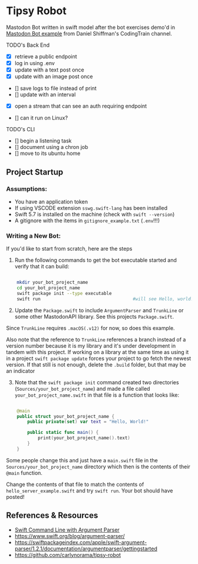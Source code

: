 # Tipsy Robot

Mastodon Bot written in swift model after the bot exercises demo'd in [Mastodon Bot example](https://thecodingtrain.com/tracks/mastodon) from Daniel Shiffman's CodingTrain channel.

TODO's Back End

- [x] retrieve a public endpoint
- [x] log in using .env
- [x] update with a text post once
- [x] update with an image post once
- [] save logs to file instead of print 
- [] update with an interval
- [x] open a stream that can see an auth requiring endpoint
- [] can it run on Linux?

TODO's CLI
- [] begin a listening task
- [] document using a chron job
- [] move to its ubuntu home
 

## Project Startup

### Assumptions: 
- You have an application token 
- If using VSCODE  extension `sswg.swift-lang` has been installed 
- Swift 5.7 is installed on the machine (check with `swift --version`)
- A gitignore with the items in `gitignore_example.txt` (`.env`!!!)

### Writing a New Bot: 

If you'd like to start from scratch, here are the steps

1) Run the following commands to get the bot executable started and verify that it can build:

```zsh

    mkdir your_bot_project_name
    cd your_bot_project_name
    swift package init --type executable
    swift run                                   #will see Hello, world! in console. 

```

2) Update the `Package.swift` to include `ArgumentParser` and `TrunkLine` or some other MastodonAPI library. See this projects `Package.swift`. 

Since `TrunkLine` requires `.macOS(.v12)` for now, so does this example. 

Also note that the reference to `TrunkLine` references a branch instead of a version number because it is my library and it's under development in tandem with this project. If working on a library at the same time as using it in a project `swift package update` forces your project to go fetch the newest version. If that still is not enough, delete the `.build` folder, but that may be an indicator

3) Note that the `swift package init` command created two directories (`Sources/your_bot_project_name`) and made a file called `your_bot_project_name.swift` in that file is a function that looks like:

```swift

    @main
    public struct your_bot_project_name {
        public private(set) var text = "Hello, World!"

        public static func main() {
            print(your_bot_project_name().text)
        }
    }

```

Some people change this and just have a `main.swift` file in the `Sources/your_bot_project_name` directory which then is the contents of their `@main` function. 

Change the contents of that file to match the contents of `hello_server_example.swift` and try `swift run`. Your bot should have posted! 


## References & Resources

- [Swift Command Line with Argument Parser](https://www.youtube.com/watch?v=pQt71tLmiac)
- https://www.swift.org/blog/argument-parser/
- https://swiftpackageindex.com/apple/swift-argument-parser/1.2.1/documentation/argumentparser/gettingstarted
- https://github.com/carlynorama/tipsy-robot
